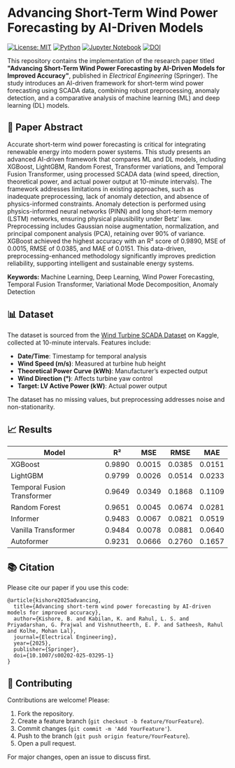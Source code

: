 # Advancing Short-Term Wind Power Forecasting by AI-Driven Models

[![License: MIT](https://img.shields.io/badge/License-MIT-yellow.svg)](https://opensource.org/licenses/MIT)
[![Python](https://img.shields.io/badge/Python-3.8%2B-blue.svg)](https://www.python.org/)
[![Jupyter Notebook](https://img.shields.io/badge/Jupyter-Notebook-orange.svg)](https://jupyter.org/)
[![DOI](https://img.shields.io/badge/DOI-10.1007%2Fs00202--025--03295--1-green.svg)](https://doi.org/10.1007/s00202-025-03295-1)

This repository contains the implementation of the research paper titled **"Advancing Short-Term Wind Power Forecasting by AI-Driven Models for Improved Accuracy"**, published in *Electrical Engineering* (Springer). The study introduces an AI-driven framework for short-term wind power forecasting using SCADA data, combining robust preprocessing, anomaly detection, and a comparative analysis of machine learning (ML) and deep learning (DL) models.

## 📄 Paper Abstract

Accurate short-term wind power forecasting is critical for integrating renewable energy into modern power systems. This study presents an advanced AI-driven framework that compares ML and DL models, including XGBoost, LightGBM, Random Forest, Transformer variations, and Temporal Fusion Transformer, using processed SCADA data (wind speed, direction, theoretical power, and actual power output at 10-minute intervals). The framework addresses limitations in existing approaches, such as inadequate preprocessing, lack of anomaly detection, and absence of physics-informed constraints. Anomaly detection is performed using physics-informed neural networks (PINN) and long short-term memory (LSTM) networks, ensuring physical plausibility under Betz’ law. Preprocessing includes Gaussian noise augmentation, normalization, and principal component analysis (PCA), retaining over 90% of variance. XGBoost achieved the highest accuracy with an R² score of 0.9890, MSE of 0.0015, RMSE of 0.0385, and MAE of 0.0151. This data-driven, preprocessing-enhanced methodology significantly improves prediction reliability, supporting intelligent and sustainable energy systems.

**Keywords:** Machine Learning, Deep Learning, Wind Power Forecasting, Temporal Fusion Transformer, Variational Mode Decomposition, Anomaly Detection

## 📊 Dataset

The dataset is sourced from the [Wind Turbine SCADA Dataset](https://www.kaggle.com/datasets/berkerisen/wind-turbine-scada-dataset) on Kaggle, collected at 10-minute intervals. Features include:
- **Date/Time**: Timestamp for temporal analysis
- **Wind Speed (m/s)**: Measured at turbine hub height
- **Theoretical Power Curve (kWh)**: Manufacturer’s expected output
- **Wind Direction (°)**: Affects turbine yaw control
- **Target: LV Active Power (kW)**: Actual power output

The dataset has no missing values, but preprocessing addresses noise and non-stationarity.


## 📈 Results

| Model                        | R²    | MSE   | RMSE  | MAE   |
|------------------------------|-------|-------|-------|-------|
| XGBoost                     | 0.9890| 0.0015| 0.0385| 0.0151|
| LightGBM                    | 0.9799| 0.0026| 0.0514| 0.0233|
| Temporal Fusion Transformer | 0.9649| 0.0349| 0.1868| 0.1109|
| Random Forest               | 0.9651| 0.0045| 0.0674| 0.0281|
| Informer                    | 0.9483| 0.0067| 0.0821| 0.0519|
| Vanilla Transformer         | 0.9484| 0.0078| 0.0881| 0.0640|
| Autoformer                  | 0.9231| 0.0666| 0.2760| 0.1657|


## 📚 Citation

Please cite our paper if you use this code:
```
@article{kishore2025advancing,
  title={Advancing short-term wind power forecasting by AI-driven models for improved accuracy},
  author={Kishore, B. and Kabilan, K. and Rahul, L. S. and Priyadarshan, G. Prajwal and Vishnutheerth, E. P. and Satheesh, Rahul and Kolhe, Mohan Lal},
  journal={Electrical Engineering},
  year={2025},
  publisher={Springer},
  doi={10.1007/s00202-025-03295-1}
}
```

## 🤝 Contributing

Contributions are welcome! Please:
1. Fork the repository.
2. Create a feature branch (`git checkout -b feature/YourFeature`).
3. Commit changes (`git commit -m 'Add YourFeature'`).
4. Push to the branch (`git push origin feature/YourFeature`).
5. Open a pull request.

For major changes, open an issue to discuss first.

